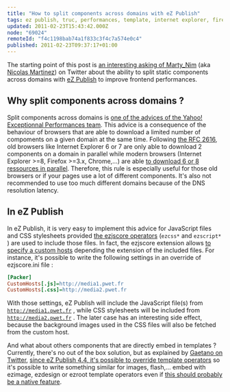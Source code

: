 ```yaml
---
title: "How to split components across domains with eZ Publish"
tags: ez publish, truc, performances, template, internet explorer, firefox
updated: 2011-02-23T15:43:42.000Z
node: "69024"
remoteId: "f4c1198bab74a1f833c3f4c7a574e0c4"
published: 2011-02-23T09:37:17+01:00
---
```


﻿The starting point of this post is [an interesting asking of Marty_Nim](http://twitter.com/MartY_NiM/status/39783968240971776) (aka [Nicolas Martinez](http://www.nicolas-martinez.info/)) on Twitter about the ability to split static components across domains with [eZ Publish](/tag/ez-publish) to improve frontend performances.


## Why split components across domains ?


Split components across domains is [one of the advices of the Yahoo! Exceptionnal Performances team](http://developer.yahoo.com/performance/rules.html#split). This advice is a consequence of the behaviour of browsers that are able to download a limited number of compoments on a given domain at the same time. Following [the RFC 2616](http://www.w3.org/Protocols/rfc2616/rfc2616-sec8.html#sec8.1.4), old browsers like Internet Explorer 6 or 7 are only able to download 2 components on a domain in parallel while modern browsers (Internet Explorer &gt;=8, Firefox &gt;=3.x, Chrome,…) are able [to download 6 or 8 ressources in parallel](http://www.stevesouders.com/blog/2008/03/20/roundup-on-parallel-connections/). Therefore, this rule is especially useful for those old browsers or if your pages use a lot of different components. It's also not recommended to use too much different domains because of the DNS resolution latency.


## In eZ Publish


In eZ Publish, it is very easy to implement this advice for JavaScript files and CSS stylesheets provided [the ezjscore operators](http://share.ez.no/learn/ez-publish/ezjscore-ez-publish-javascript-and-ajax-framework/) (<code>ezcss*</code>
 and <code>ezscript*</code>
) are used to include those files. In fact, the ezjscore extension allows [to specify a custom hosts](http://doc.ez.no/Extensions/eZ-JS-Core/Settings#eztoc113939_2_8) depending the extension of the included files. For instance, it's possible to write the following settings in an override of ezjscore.ini file :

``` ini
[Packer]
CustomHosts[.js]=http://media1.pwet.fr
CustomHosts[.css]=http://media2.pwet.fr
```


With those settings, eZ Publish will include the JavaScript file(s) from <code>http://media1.pwet.fr</code>
, while CSS stylesheets will be included from <code>http://media2.pwet.fr</code>
. The later case has an interesting side effect, because the background images used in the CSS files will also be fetched from the custom host.

And what about others components that are directly embed in templates ? Currently, there's no out of the box solution, but as explained by [Gaetano on Twitter](http://twitter.com/gggeek/status/40067054245519360), [since eZ Publish 4.4, it's possible to override template operators](/post/how-to-override-a-default-ez-publish-template-operator) so it's possible to write something similar for images, flash,… embed with ezimage, ezdesign or ezroot template operators even if [this should probably be a native feature](http://issues.ez.no/18036).

